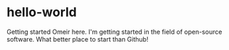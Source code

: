 # hello-world
Getting started
Omeir here. I'm getting started in the field of open-source software.
What better place to start than Github!
